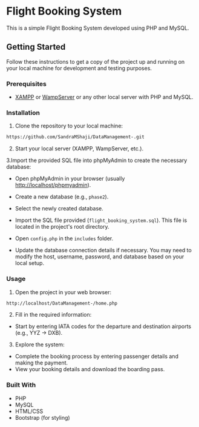 # Flight Booking System

This is a simple Flight Booking System developed using PHP and MySQL.

## Getting Started

Follow these instructions to get a copy of the project up and running on your local machine for development and testing purposes.

### Prerequisites

- [XAMPP](https://www.apachefriends.org/index.html) or [WampServer](https://www.wampserver.com/en/) or any other local server with PHP and MySQL.

### Installation

1. Clone the repository to your local machine:

```bash
https://github.com/SandraMShaji/DataManagement-.git
```

2. Start your local server (XAMPP, WampServer, etc.).

3.Import the provided SQL file into phpMyAdmin to create the necessary database:
- Open phpMyAdmin in your browser (usually [http://localhost/phpmyadmin](http://localhost/phpmyadmin)).
  
- Create a new database (e.g., `phase2`).

- Select the newly created database.

- Import the SQL file provided (`flight_booking_system.sql`). This file is located in the project's root directory.

- Open `config.php` in the `includes` folder.

- Update the database connection details if necessary. You may need to modify the host, username, password, and database based on your local setup.

### Usage
1. Open the project in your web browser:
```bash
http://localhost/DataManagement-/home.php
``` 
2. Fill in the required information:
  - Start by entering IATA codes for the departure and destination airports (e.g., YYZ -> DXB).
3. Explore the system:
  - Complete the booking process by entering passenger details and making the payment.
  - View your booking details and download the boarding pass.

### Built With
  - PHP
  - MySQL
  - HTML/CSS
  - Bootstrap (for styling)
